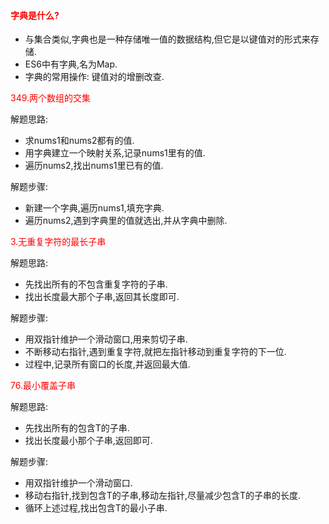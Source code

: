 #### **<font color=red>字典是什么?</font>**

+ 与集合类似,字典也是一种存储唯一值的数据结构,但它是以键值对的形式来存储.
+ ES6中有字典,名为Map.
+ 字典的常用操作: 键值对的增删改查.

<font color=red>349.两个数组的交集</font>

解题思路:

+ 求nums1和nums2都有的值.
+ 用字典建立一个映射关系,记录nums1里有的值.
+ 遍历nums2,找出nums1里已有的值.

解题步骤:

+ 新建一个字典,遍历nums1,填充字典.
+ 遍历nums2,遇到字典里的值就选出,并从字典中删除.

<font color=red>3.无重复字符的最长子串</font>

解题思路:

+ 先找出所有的不包含重复字符的子串.
+ 找出长度最大那个子串,返回其长度即可.

解题步骤:

+ 用双指针维护一个滑动窗口,用来剪切子串.
+ 不断移动右指针,遇到重复字符,就把左指针移动到重复字符的下一位.
+ 过程中,记录所有窗口的长度,并返回最大值.

<font color=red>76.最小覆盖子串</font>

解题思路:

+ 先找出所有的包含T的子串.
+ 找出长度最小那个子串,返回即可.

解题步骤:

+ 用双指针维护一个滑动窗口.
+ 移动右指针,找到包含T的子串,移动左指针,尽量减少包含T的子串的长度.
+ 循环上述过程,找出包含T的最小子串.

